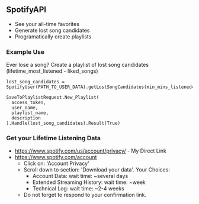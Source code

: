 ## SpotifyAPI
- See your all-time favorites
- Generate lost song candidates
- Programatically create playlists

### Example Use
Ever lose a song? Create a playlist of lost song candidates (lifetime_most_listened - liked_songs)
```
lost_song_candidates = SpotifyUser(PATH_TO_USER_DATA).getLostSongCandidates(min_mins_listened=60)

SaveToPlaylistRequest.New_Playlist(
  access_token,
  user_name,
  playlist_name,
  description
).Handle(lost_song_candidates).Result(True)
```

### Get your Lifetime Listening Data
- https://www.spotify.com/us/account/privacy/ - My Direct Link
- https://www.spotify.com/account
	- Click on: 'Account Privacy'
	- Scroll down to section: 'Download your data'. Your Choices:
		- Account Data:  				wait time: ~several days
		- Extended Streaming History:  	wait time: ~week
		- Technical Log:				wait time: ~2-4 weeks
	- Do not forget to respond to your confirmation link.

